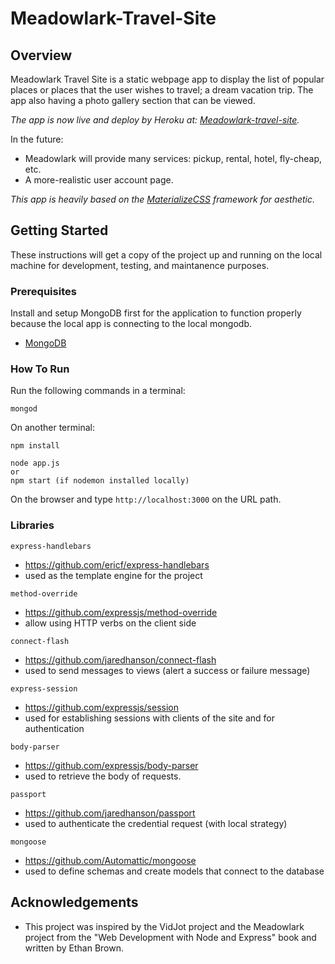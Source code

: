 # Meadowlark-Travel-Site
## Overview
Meadowlark Travel Site is a static webpage app to display the list of popular places or places that the user wishes to travel; a dream vacation trip. The app also having a photo gallery section that can be viewed.

*The app is now live and deploy by Heroku at: [Meadowlark-travel-site](https://enigmatic-basin-25606.herokuapp.com/).*

In the future:
* Meadowlark will provide many services: pickup, rental, hotel, fly-cheap, etc.
* A more-realistic user account page.

*This app is heavily based on the [MaterializeCSS](https://materializecss.com/) framework for aesthetic.*

## Getting Started
These instructions will get a copy of the project up and running on the local machine for development, testing, and maintanence purposes.

### Prerequisites
Install and setup MongoDB first for the application to function properly because the local app is connecting to the local mongodb.
  * [MongoDB](https://docs.mongodb.com/manual/tutorial/install-mongodb-on-os-x/?_ga=2.235436548.4094096.1533414753-345378373.1529090851)

### How To Run
Run the following commands in a terminal:
```
mongod
```
On another terminal:
```
npm install
```
```
node app.js
or
npm start (if nodemon installed locally)
```
On the browser and type ```http://localhost:3000``` on the URL path.
### Libraries
```
express-handlebars
```
* https://github.com/ericf/express-handlebars
* used as the template engine for the project
```
method-override
```
* https://github.com/expressjs/method-override
* allow using HTTP verbs on the client side
```
connect-flash
```
* https://github.com/jaredhanson/connect-flash
* used to send messages to views (alert a success or failure message)
```
express-session
```
* https://github.com/expressjs/session
* used for establishing sessions with clients of the site and for authentication
```
body-parser
```
* https://github.com/expressjs/body-parser
* used to retrieve the body of requests.
```
passport
```
* https://github.com/jaredhanson/passport
* used to authenticate the credential request (with local strategy)
```
mongoose
```
* https://github.com/Automattic/mongoose
* used to define schemas and create models that connect to the database

## Acknowledgements
* This project was inspired by the VidJot project and the Meadowlark project from the "Web Development with Node and Express" book and written by Ethan Brown.


